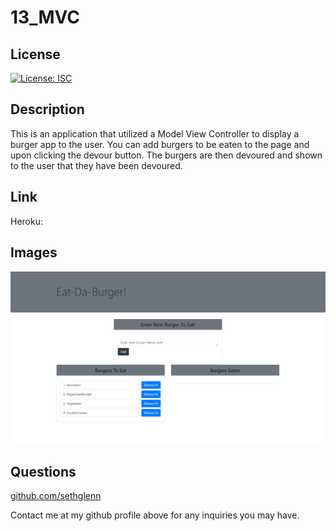 # 13_MVC

## License
   
  [![License: ISC](https://img.shields.io/badge/License-ISC-blue.svg)](https://opensource.org/licenses/ISC)

  ## Description

This is an application that utilized a Model View Controller to display a burger app to the user. You can add burgers to be eaten to the page and upon clicking the devour button. The burgers are then devoured and shown to the user that they have been devoured.

  ## Link

  Heroku: 

  ## Images
![Screenshot01](./views/screenshot01.png)


 ## Questions

 [github.com/sethglenn](https://github.com/sethglenn)

 Contact me at my github profile above for any inquiries you may have.